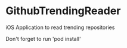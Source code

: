 # GithubTrendingReader
iOS Application to read trending repositories

Don't forget to run 'pod install'
